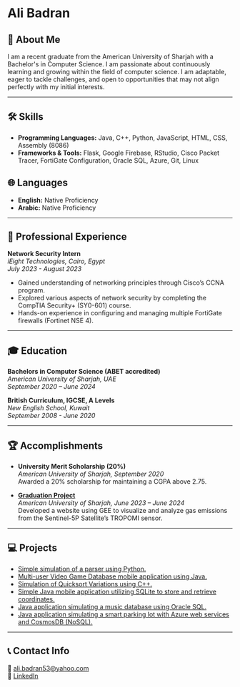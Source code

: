 # Ali Badran

## 👋 About Me

I am a recent graduate from the American University of Sharjah with a Bachelor's in Computer Science. I am passionate about continuously learning and growing within the field of computer science. I am adaptable, eager to tackle challenges, and open to opportunities that may not align perfectly with my initial interests.

---

## 🛠️ Skills

- **Programming Languages:** Java, C++, Python, JavaScript, HTML, CSS, Assembly (8086)
- **Frameworks & Tools:** Flask, Google Firebase, RStudio, Cisco Packet Tracer, FortiGate Configuration, Oracle SQL, Azure, Git, Linux

## 🌐 Languages

- **English:** Native Proficiency
- **Arabic:** Native Proficiency

---

## 🏢 Professional Experience

**Network Security Intern**  
*iEight Technologies, Cairo, Egypt*  
*July 2023 - August 2023*  

- Gained understanding of networking principles through Cisco’s CCNA program.
- Explored various aspects of network security by completing the CompTIA Security+ (SY0-601) course.
- Hands-on experience in configuring and managing multiple FortiGate firewalls (Fortinet NSE 4).

---

## 🎓 Education

**Bachelors in Computer Science (ABET accredited)**  
*American University of Sharjah, UAE*  
*September 2020 – June 2024*

**British Curriculum, IGCSE, A Levels**  
*New English School, Kuwait*  
*September 2008 - June 2020*

---

## 🏆 Accomplishments

- **University Merit Scholarship (20%)**  
  *American University of Sharjah, September 2020*  
  Awarded a 20% scholarship for maintaining a CGPA above 2.75.

- [**Graduation Project**](https://github.com/aBadran0/Capstone-Project)  
  *American University of Sharjah, June 2023 – June 2024*  
  Developed a website using GEE to visualize and analyze gas emissions from the Sentinel-5P Satellite’s TROPOMI sensor.

---

## 💻 Projects

- [Simple simulation of a parser using Python.](https://github.com/aBadran0/SimplePyParser)
- [Multi-user Video Game Database mobile application using Java.](https://github.com/aBadran0/CMP354Project)
- [Simulation of Quicksort Variations using C++.](https://github.com/aBadran0/QuicksortVarations)
- [Simple Java mobile application utilizing SQLite to store and retrieve coordinates.](https://github.com/aBadran0/SimpleSQLLite)
- [Java application simulating a music database using Oracle SQL.](https://github.com/aBadran0/Music-Database)
- [Java application simulating a smart parking lot with Azure web services and CosmosDB (NoSQL).](https://github.com/aBadran0/Smart-Parking-Lot)

---

## 📞 Contact Info

📧 [ali.badran53@yahoo.com](mailto:ali.badran53@yahoo.com)  
🔗 [LinkedIn](https://www.linkedin.com/in/ali-badran-2584b4223/)
